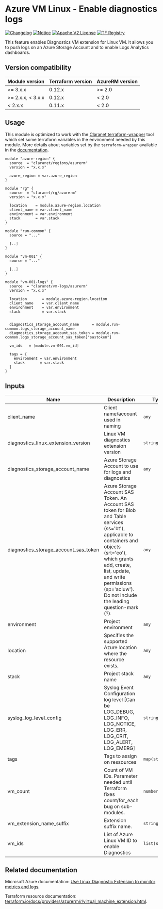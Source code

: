 # Azure VM Linux - Enable diagnostics logs
[![Changelog](https://img.shields.io/badge/changelog-release-green.svg)](CHANGELOG.md) [![Notice](https://img.shields.io/badge/notice-copyright-yellow.svg)](NOTICE) [![Apache V2 License](https://img.shields.io/badge/license-Apache%20V2-orange.svg)](LICENSE) [![TF Registry](https://img.shields.io/badge/terraform-registry-blue.svg)](https://registry.terraform.io/modules/claranet/vm-logs/azurerm/)

This feature enables Diagnostics VM extension for Linux VM.
It allows you to push logs on an Azure Storage Account and to enable Logs Analytics dashboards.

## Version compatibility

| Module version    | Terraform version | AzureRM version |
|-------------------|-------------------|-----------------|
| >= 3.x.x          | 0.12.x            | >= 2.0          |
| >= 2.x.x, < 3.x.x | 0.12.x            | <  2.0          |
| <  2.x.x          | 0.11.x            | <  2.0          |

## Usage

This module is optimized to work with the [Claranet terraform-wrapper](https://github.com/claranet/terraform-wrapper) tool
which set some terraform variables in the environment needed by this module.
More details about variables set by the `terraform-wrapper` available in the [documentation](https://github.com/claranet/terraform-wrapper#environment).

```hcl
module "azure-region" {
  source  = "claranet/regions/azurerm"
  version = "x.x.x"

  azure_region = var.azure_region
}

module "rg" {
  source  = "claranet/rg/azurerm"
  version = "x.x.x"

  location    = module.azure-region.location
  client_name = var.client_name
  environment = var.environment
  stack       = var.stack
}

module "run-common" {
  source = "..."

  [..]
}

module "vm-001" {
  source = "..."

  [..]
}

module "vm-001-logs" {
  source  = "claranet/vm-logs/azurerm"
  version = "x.x.x"

  location       = module.azure-region.location
  client_name    = var.client_name
  environment    = var.environment
  stack          = var.stack


  diagnostics_storage_account_name      = module.run-common.logs_storage_account_name
  diagnostics_storage_account_sas_token = module.run-common.logs_storage_account_sas_token["sastoken"]

  vm_ids   = [module.vm-001.vm_id]

  tags = {
    environment = var.environment
    stack       = var.stack
  }
}
```

## Inputs

| Name | Description | Type | Default | Required |
|------|-------------|------|---------|:--------:|
| client\_name | Client name/account used in naming | `any` | n/a | yes |
| diagnostics\_linux\_extension\_version | Linux VM diagnostics extension version | `string` | `"3.0"` | no |
| diagnostics\_storage\_account\_name | Azure Storage Account to use for logs and diagnostics | `any` | n/a | yes |
| diagnostics\_storage\_account\_sas\_token | Azure Storage Account SAS Token. An Account SAS token for Blob and Table services (ss='bt'), applicable to containers and objects (srt='co'), which grants add, create, list, update, and write permissions (sp='acluw'). Do not include the leading question-mark (?). | `any` | n/a | yes |
| environment | Project environment | `any` | n/a | yes |
| location | Specifies the supported Azure location where the resource exists. | `any` | n/a | yes |
| stack | Project stack name | `any` | n/a | yes |
| syslog\_log\_level\_config | Syslog Event Configuration log level [Can be LOG\_DEBUG, LOG\_INFO, LOG\_NOTICE, LOG\_ERR, LOG\_CRIT, LOG\_ALERT, LOG\_EMERG] | `string` | `"LOG_ERR"` | no |       
| tags | Tags to assign on ressources | `map(string)` | `{}` | no |
| vm\_count | Count of VM IDs. Parameter needed until Terraform fixes count/for\_each bug on sub-modules. | `number` | `1` | no |
| vm\_extension\_name\_suffix | Extension suffix name. | `string` | `"linux-diagnostics"` | no |
| vm\_ids | List of Azure Linux VM ID to enable Diagnostics | `list(string)` | n/a | yes |

## Related documentation

Microsoft Azure documentation: [Use Linux Diagnostic Extension to monitor metrics and logs](https://docs.microsoft.com/en-us/azure/virtual-machines/extensions/diagnostics-linux).

Terraform resource documentation: [terraform.io/docs/providers/azurerm/r/virtual_machine_extension.html](https://www.terraform.io/docs/providers/azurerm/r/virtual_machine_extension.html).
